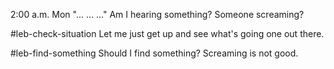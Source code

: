 2:00 a.m. Mon
"... ... ..."
Am I hearing something? Someone screaming?

#leb-check-situation
Let me just get up and see what's going one out there.

#leb-find-something
Should I find something? Screaming is not good.
